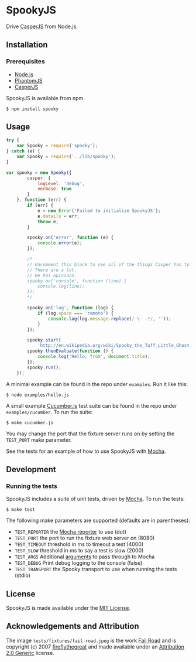 # SpookyJS

Drive [CasperJS](http://casperjs.org/) from Node.js.

## Installation

### Prerequisites

* [Node.js](http://nodejs.org)
* [PhantomJS](http://phantomjs.org/)
* [CasperJS](http://casperjs.org/)

SpookyJS is available from npm.

``` shell
$ npm install spooky
```

## Usage

``` javascript
try {
    var Spooky = require('spooky');
} catch (e) {
    var Spooky = require('../lib/spooky');
}

var spooky = new Spooky({
        casper: {
            logLevel: 'debug',
            verbose: true
        }
    }, function (err) {
        if (err) {
            e = new Error('Failed to initialize SpookyJS');
            e.details = err;
            throw e;
        }

        spooky.on('error', function (e) {
            console.error(e);
        });

        /*
        // Uncomment this block to see all of the things Casper has to say.
        // There are a lot.
        // He has opinions.
        spooky.on('console', function (line) {
            console.log(line);
        });
        */

        spooky.on('log', function (log) {
            if (log.space === 'remote') {
                console.log(log.message.replace(/ \- .*/, ''));
            }
        });

        spooky.start(
            'http://en.wikipedia.org/wiki/Spooky_the_Tuff_Little_Ghost');
        spooky.thenEvaluate(function () {
            console.log('Hello, from', document.title);
        });
        spooky.run();
    });
```

A minimal example can be found in the repo under `examples`. Run it like this:

``` shell
$ node examples/hello.js
```

A small example [Cucumber.js](https://github.com/cucumber/cucumber-js/) test suite can be found in the repo under `examples/cucumber`. To run the suite:

``` shell
$ make cucumber.js
```

You may change the port that the fixture server runs on by setting the `TEST_PORT` make parameter.

See the tests for an example of how to use SpookyJS with [Mocha](http://visionmedia.github.com/mocha). 

## Development

### Running the tests

SpookyJS includes a suite of unit tests, driven by [Mocha](http://visionmedia.github.com/mocha). To run the tests:

``` shell
$ make test
```

The following make parameters are supported (defaults are in parentheses):

* `TEST_REPORTER` the [Mocha reporter](http://visionmedia.github.com/mocha/#reporters) to use (dot)
* `TEST_PORT` the port to run the fixture web server on (8080)
* `TEST_TIMEOUT` threshold in ms to timeout a test (4000)
* `TEST_SLOW` threshold in ms to say a test is slow (2000)
* `TEST_ARGS` Additional [arguments](http://visionmedia.github.com/mocha/#usage) to pass through to Mocha
* `TEST_DEBUG` Print debug logging to the console (false)
* `TEST_TRANSPORT` the Spooky transport to use when running the tests (stdio)

## License

SpookyJS is made available under the [MIT License](http://opensource.org/licenses/mit-license.php).

## Acknowledgements and Attribution

The image `tests/fixtures/fail-road.jpeg` is the work [Fail
Road](http://www.flickr.com/photos/fireflythegreat/2845637227/) and is
copyright (c) 2007
[fireflythegreat](http://www.flickr.com/photos/fireflythegreat/) and made
available under an [Attribution 2.0
Generic](http://creativecommons.org/licenses/by/2.0/deed.en) license.
